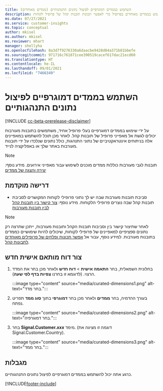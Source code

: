 ```yaml
---
title: השתמש בממדים דמוגרפיים לפיצול נתונים התנהגותיים (ממדים מאוחדים)
description: השתמש בממדים מאוחדים בפרופיל כדי לאפשר תכונות תובנות קהל של פרופיל לקוחות.
ms.date: 07/27/2021
ms.service: customer-insights
ms.topic: conceptual
author: mkisel
ms.author: mkisel
ms.reviewer: mhart
manager: shellyha
ms.openlocfilehash: 8a3d7f9276330a6daacbe9428d84a371b81bbefe
ms.sourcegitcommit: 971716c761871cee390519cacef617dac21ecd60
ms.translationtype: HT
ms.contentlocale: he-IL
ms.lasthandoff: 09/01/2021
ms.locfileid: "7466349"
---
```

# <a name="use-demographic-dimensions-for-splitting-behavioral-data"></a>השתמש בממדים דמוגרפיים לפיצול נתונים התנהגותיים

[!INCLUDE [cc-beta-prerelease-disclaimer](includes/cc-beta-prerelease-disclaimer.md)]

על ידי שימוש בממדים דמוגרפיים בעלי פרופיל אחיד, משתמשים בתובנות מעורבות יכולים לגשת אל מאפייני פרופיל של תובנות קהל. לאחר מכן תוכל להשתמש במאפיינים אלה בניתוחים אינטראקטיביים של נתוני התנהגות, כולל נתונים שנלכדו על ידי תובנות מעורבות באתר שלך או באפליקציה לנייד.

>[!NOTE]
> תובנות לגבי מעורבות כוללות ממדים מוכנים לשימוש עבור מאפייני אירועים. מידע נוסף: [יצירה והצגה של ממדים](dimensions.md)

## <a name="prerequisite"></a>דרישה מוקדמת

- סביבת תובנות מעורבות שבה יש לך נתוני פרופילי לקוחות המקושרים לסביבת תובנות קהל שבה נוצרים פרופילי הלקוחות. מידע נוסף: [צור קישור בין תובנות קהל לבין תובנות מעורבות](integrate-audience-insights-engagement-insights.md)

> [!NOTE]
> לאחר שתיצור קישור בין וסביבות תובנות הקהל ותובנות מעורבות, ייתכן שתרצה רק נתונים ספציפיים למאפיינים של פרופילי לקוחות, שיכולים להיות שימושיים כממדים בתובנות מעורבות. למידע נוסף, עבור אל [אפשר תכונות ופלחים של פרופילים מאוחדים לתבונות קהל](integrate-audience-insights-engagement-insights.md#enable-audience-insights-unified-profiles-attributes-and-segments).

## <a name="create-a-new-custom-report"></a>צור דוח מותאם אישית חדש

1. בחלונית השמאלית, בחר **התאמה אישית** > **דוח חדש** ולאחר מכן בחר את המדד הרצוי. (לדוגמא זו בחרנו **צפיות בדף לפי שעה**).

    :::image type="content" source="media/curated-dimensions1.png" alt-text="בחר מדד.":::

2. בעורך ההדמיה, בחר **ממדים** ולאחר מכן בחר **דמוגרפי** בתוך **סוג ממד** תפריט נפתח.

    :::image type="content" source="media/curated-dimensions2.png" alt-text="בחר דמוגרפיה.":::

3. בחר **Signal.Customer.*xxx*** מימד. (דוגמה זו מציגה את Signal.Customer.Country).

    :::image type="content" source="media/curated-dimensions3.png" alt-text="בחר ממד.":::
  
## <a name="limitations"></a>מגבלות

כרגע אתה יכול להשתמש בממדים דמוגרפיים לפיצול נתונים התנהגותיים.


[!INCLUDE[footer-include](../includes/footer-banner.md)]
